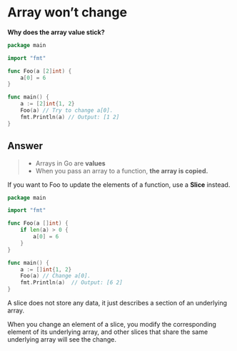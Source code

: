 # Array won’t change

**Why does the array value stick?**

```go
package main

import "fmt"

func Foo(a [2]int) {
    a[0] = 6
}

func main() {
    a := [2]int{1, 2}
    Foo(a) // Try to change a[0].
    fmt.Println(a) // Output: [1 2]
}
```

## Answer

> - Arrays in Go are **values**
> - When you pass an array to a function, **the array is copied.**

If you want to Foo to update the elements of a function, use a **Slice** instead.

```go
package main

import "fmt"

func Foo(a []int) {
    if len(a) > 0 {
        a[0] = 6
    }
}

func main() {
    a := []int{1, 2}
    Foo(a) // Change a[0].
    fmt.Println(a)  // Output: [6 2]
}
```

A slice does not store any data, it just describes a section of an underlying array.

When you change an element of a slice, you modify the corresponding element of its underlying array, and other slices that share the same underlying array will see the change.